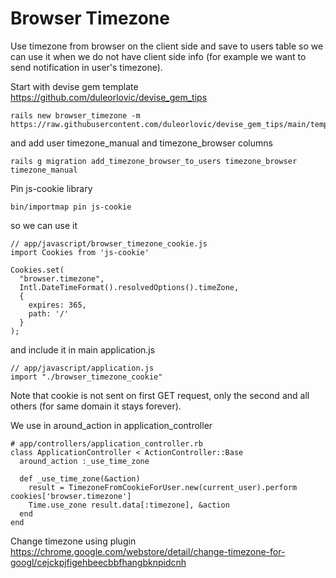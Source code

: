 # Browser Timezone

Use timezone from browser on the client side and save to users table so we can
use it when we do not have client side info (for example we want to send
notification in user's timezone).

Start with devise gem template
https://github.com/duleorlovic/devise_gem_tips
```
rails new browser_timezone -m https://raw.githubusercontent.com/duleorlovic/devise_gem_tips/main/template.rb
```

and add user timezone_manual and timezone_browser columns
```
rails g migration add_timezone_browser_to_users timezone_browser timezone_manual
```

Pin js-cookie library
```
bin/importmap pin js-cookie
```
so we can use it
```
// app/javascript/browser_timezone_cookie.js
import Cookies from 'js-cookie'

Cookies.set(
  "browser.timezone",
  Intl.DateTimeFormat().resolvedOptions().timeZone,
  {
    expires: 365,
    path: '/'
  }
);
```

and include it in main application.js
```
// app/javascript/application.js
import "./browser_timezone_cookie"
```

Note that cookie is not sent on first GET request, only the second and all
others (for same domain it stays forever).

We use in around_action in application_controller
```
# app/controllers/application_controller.rb
class ApplicationController < ActionController::Base
  around_action :_use_time_zone

  def _use_time_zone(&action)
    result = TimezoneFromCookieForUser.new(current_user).perform cookies['browser.timezone']
    Time.use_zone result.data[:timezone], &action
  end
end
```

Change timezone using plugin https://chrome.google.com/webstore/detail/change-timezone-for-googl/cejckpjfigehbeecbbfhangbknpidcnh
